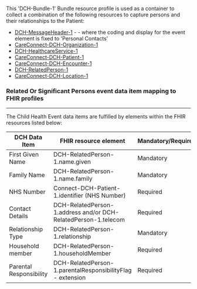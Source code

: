 This 'DCH-Bundle-1' Bundle resource profile is used as a container to collect a combination of the following resources to capture persons and their relationships to the Patient:

- [DCH-MessageHeader-1] - - where the coding and display for the event element is fixed to 'Personal Contacts'
- [CareConnect-DCH-Organization-1]
- [DCH-HealthcareService-1]
- [CareConnect-DCH-Patient-1]
- [CareConnect-DCH-Encounter-1]
- [DCH-RelatedPerson-1]
- [CareConnect-DCH-Location-1]
                                                                                                   
### Related Or Significant Persons event data item mapping to FHIR profiles ###
----------
The Child Health Event data items are fulfilled by elements within the FHIR resources listed below:

| DCH Data Item           | FHIR resource element                                          | Mandatory/Required/Optional |
|-------------------------|----------------------------------------------------------------|-----------------------------|
| First Given Name        | DCH-RelatedPerson-1.name.given                                 | Mandatory                   |
| Family Name             | DCH-RelatedPerson-1.name.family                                | Mandatory                   |
| NHS Number              | Connect-DCH-Patient-1.identifier (NHS Number)                  | Required                    |
| Contact Details         | DCH-RelatedPerson-1.address and/or DCH-RelatedPerson-1.telecom | Required                    |
| Relationship Type       | DCH-RelatedPerson-1.relationship                               | Mandatory                   |
| Household member        | DCH-RelatedPerson-1.householdMember                            | Required                    |
| Parental Responsibility | DCH-RelatedPerson-1.parentalResponsibilityFlag - extension     | Required                    |

[DCH-MessageHeader-1]:dch-messageheader-1.html
[CareConnect-DCH-Organization-1]:careconnect-dch-organization-1.html
[CareConnect-DCH-Patient-1]:careconnect-dch-patient-1.html
[CareConnect-DCH-Encounter-1]:careconnect-dch-encounter-1.html
[CareConnect-DCH-Organization-1]:careconnect-dch-organization-1.html
[CareConnect-DCH-Location-1]:careconnect-dch-location-1.html
[DCH-RelatedPerson-1]:dch-relatedperson-1.html
[DCH-HealthcareService-1]:dch-healthcareservice-1.html